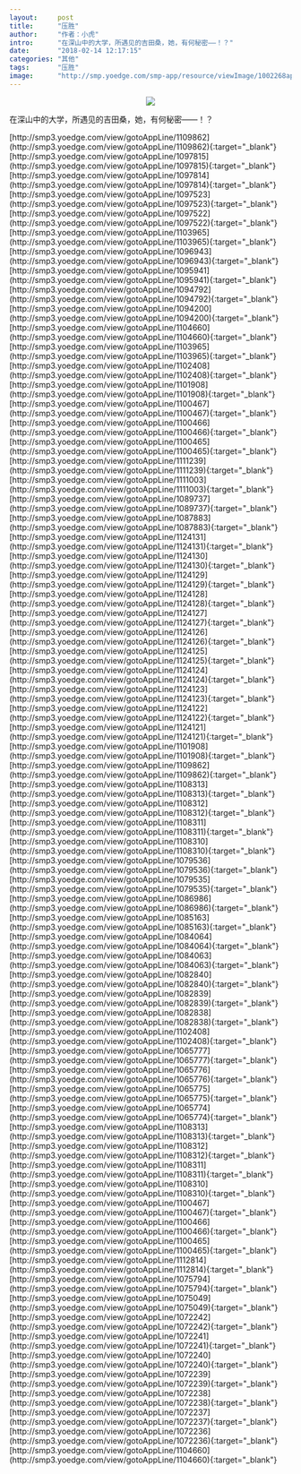```yaml
---
layout:     post
title:      "压胜"
author:     "作者：小虎"
intro:      "在深山中的大学，所遇见的吉田桑，她，有何秘密——！？"
date:       "2018-02-14 12:17:15"
categories: "其他"
tags:       "压胜"
image:      "http://smp.yoedge.com/smp-app/resource/viewImage/1002268appline.png"
---
```

<div style="text-align: center">
<p><img src="http://smp.yoedge.com/smp-app/resource/viewImage/1002268appline.png"/></p>
</div>
<p class="post-meta">
<span>在深山中的大学，所遇见的吉田桑，她，有何秘密——！？</span>
</p>
[http://smp3.yoedge.com/view/gotoAppLine/1109862](http://smp3.yoedge.com/view/gotoAppLine/1109862){:target="_blank"}
[http://smp3.yoedge.com/view/gotoAppLine/1097815](http://smp3.yoedge.com/view/gotoAppLine/1097815){:target="_blank"}
[http://smp3.yoedge.com/view/gotoAppLine/1097814](http://smp3.yoedge.com/view/gotoAppLine/1097814){:target="_blank"}
[http://smp3.yoedge.com/view/gotoAppLine/1097523](http://smp3.yoedge.com/view/gotoAppLine/1097523){:target="_blank"}
[http://smp3.yoedge.com/view/gotoAppLine/1097522](http://smp3.yoedge.com/view/gotoAppLine/1097522){:target="_blank"}
[http://smp3.yoedge.com/view/gotoAppLine/1103965](http://smp3.yoedge.com/view/gotoAppLine/1103965){:target="_blank"}
[http://smp3.yoedge.com/view/gotoAppLine/1096943](http://smp3.yoedge.com/view/gotoAppLine/1096943){:target="_blank"}
[http://smp3.yoedge.com/view/gotoAppLine/1095941](http://smp3.yoedge.com/view/gotoAppLine/1095941){:target="_blank"}
[http://smp3.yoedge.com/view/gotoAppLine/1094792](http://smp3.yoedge.com/view/gotoAppLine/1094792){:target="_blank"}
[http://smp3.yoedge.com/view/gotoAppLine/1094200](http://smp3.yoedge.com/view/gotoAppLine/1094200){:target="_blank"}
[http://smp3.yoedge.com/view/gotoAppLine/1104660](http://smp3.yoedge.com/view/gotoAppLine/1104660){:target="_blank"}
[http://smp3.yoedge.com/view/gotoAppLine/1103965](http://smp3.yoedge.com/view/gotoAppLine/1103965){:target="_blank"}
[http://smp3.yoedge.com/view/gotoAppLine/1102408](http://smp3.yoedge.com/view/gotoAppLine/1102408){:target="_blank"}
[http://smp3.yoedge.com/view/gotoAppLine/1101908](http://smp3.yoedge.com/view/gotoAppLine/1101908){:target="_blank"}
[http://smp3.yoedge.com/view/gotoAppLine/1100467](http://smp3.yoedge.com/view/gotoAppLine/1100467){:target="_blank"}
[http://smp3.yoedge.com/view/gotoAppLine/1100466](http://smp3.yoedge.com/view/gotoAppLine/1100466){:target="_blank"}
[http://smp3.yoedge.com/view/gotoAppLine/1100465](http://smp3.yoedge.com/view/gotoAppLine/1100465){:target="_blank"}
[http://smp3.yoedge.com/view/gotoAppLine/1111239](http://smp3.yoedge.com/view/gotoAppLine/1111239){:target="_blank"}
[http://smp3.yoedge.com/view/gotoAppLine/1111003](http://smp3.yoedge.com/view/gotoAppLine/1111003){:target="_blank"}
[http://smp3.yoedge.com/view/gotoAppLine/1089737](http://smp3.yoedge.com/view/gotoAppLine/1089737){:target="_blank"}
[http://smp3.yoedge.com/view/gotoAppLine/1087883](http://smp3.yoedge.com/view/gotoAppLine/1087883){:target="_blank"}
[http://smp3.yoedge.com/view/gotoAppLine/1124131](http://smp3.yoedge.com/view/gotoAppLine/1124131){:target="_blank"}
[http://smp3.yoedge.com/view/gotoAppLine/1124130](http://smp3.yoedge.com/view/gotoAppLine/1124130){:target="_blank"}
[http://smp3.yoedge.com/view/gotoAppLine/1124129](http://smp3.yoedge.com/view/gotoAppLine/1124129){:target="_blank"}
[http://smp3.yoedge.com/view/gotoAppLine/1124128](http://smp3.yoedge.com/view/gotoAppLine/1124128){:target="_blank"}
[http://smp3.yoedge.com/view/gotoAppLine/1124127](http://smp3.yoedge.com/view/gotoAppLine/1124127){:target="_blank"}
[http://smp3.yoedge.com/view/gotoAppLine/1124126](http://smp3.yoedge.com/view/gotoAppLine/1124126){:target="_blank"}
[http://smp3.yoedge.com/view/gotoAppLine/1124125](http://smp3.yoedge.com/view/gotoAppLine/1124125){:target="_blank"}
[http://smp3.yoedge.com/view/gotoAppLine/1124124](http://smp3.yoedge.com/view/gotoAppLine/1124124){:target="_blank"}
[http://smp3.yoedge.com/view/gotoAppLine/1124123](http://smp3.yoedge.com/view/gotoAppLine/1124123){:target="_blank"}
[http://smp3.yoedge.com/view/gotoAppLine/1124122](http://smp3.yoedge.com/view/gotoAppLine/1124122){:target="_blank"}
[http://smp3.yoedge.com/view/gotoAppLine/1124121](http://smp3.yoedge.com/view/gotoAppLine/1124121){:target="_blank"}
[http://smp3.yoedge.com/view/gotoAppLine/1101908](http://smp3.yoedge.com/view/gotoAppLine/1101908){:target="_blank"}
[http://smp3.yoedge.com/view/gotoAppLine/1109862](http://smp3.yoedge.com/view/gotoAppLine/1109862){:target="_blank"}
[http://smp3.yoedge.com/view/gotoAppLine/1108313](http://smp3.yoedge.com/view/gotoAppLine/1108313){:target="_blank"}
[http://smp3.yoedge.com/view/gotoAppLine/1108312](http://smp3.yoedge.com/view/gotoAppLine/1108312){:target="_blank"}
[http://smp3.yoedge.com/view/gotoAppLine/1108311](http://smp3.yoedge.com/view/gotoAppLine/1108311){:target="_blank"}
[http://smp3.yoedge.com/view/gotoAppLine/1108310](http://smp3.yoedge.com/view/gotoAppLine/1108310){:target="_blank"}
[http://smp3.yoedge.com/view/gotoAppLine/1079536](http://smp3.yoedge.com/view/gotoAppLine/1079536){:target="_blank"}
[http://smp3.yoedge.com/view/gotoAppLine/1079535](http://smp3.yoedge.com/view/gotoAppLine/1079535){:target="_blank"}
[http://smp3.yoedge.com/view/gotoAppLine/1086986](http://smp3.yoedge.com/view/gotoAppLine/1086986){:target="_blank"}
[http://smp3.yoedge.com/view/gotoAppLine/1085163](http://smp3.yoedge.com/view/gotoAppLine/1085163){:target="_blank"}
[http://smp3.yoedge.com/view/gotoAppLine/1084064](http://smp3.yoedge.com/view/gotoAppLine/1084064){:target="_blank"}
[http://smp3.yoedge.com/view/gotoAppLine/1084063](http://smp3.yoedge.com/view/gotoAppLine/1084063){:target="_blank"}
[http://smp3.yoedge.com/view/gotoAppLine/1082840](http://smp3.yoedge.com/view/gotoAppLine/1082840){:target="_blank"}
[http://smp3.yoedge.com/view/gotoAppLine/1082839](http://smp3.yoedge.com/view/gotoAppLine/1082839){:target="_blank"}
[http://smp3.yoedge.com/view/gotoAppLine/1082838](http://smp3.yoedge.com/view/gotoAppLine/1082838){:target="_blank"}
[http://smp3.yoedge.com/view/gotoAppLine/1102408](http://smp3.yoedge.com/view/gotoAppLine/1102408){:target="_blank"}
[http://smp3.yoedge.com/view/gotoAppLine/1065777](http://smp3.yoedge.com/view/gotoAppLine/1065777){:target="_blank"}
[http://smp3.yoedge.com/view/gotoAppLine/1065776](http://smp3.yoedge.com/view/gotoAppLine/1065776){:target="_blank"}
[http://smp3.yoedge.com/view/gotoAppLine/1065775](http://smp3.yoedge.com/view/gotoAppLine/1065775){:target="_blank"}
[http://smp3.yoedge.com/view/gotoAppLine/1065774](http://smp3.yoedge.com/view/gotoAppLine/1065774){:target="_blank"}
[http://smp3.yoedge.com/view/gotoAppLine/1108313](http://smp3.yoedge.com/view/gotoAppLine/1108313){:target="_blank"}
[http://smp3.yoedge.com/view/gotoAppLine/1108312](http://smp3.yoedge.com/view/gotoAppLine/1108312){:target="_blank"}
[http://smp3.yoedge.com/view/gotoAppLine/1108311](http://smp3.yoedge.com/view/gotoAppLine/1108311){:target="_blank"}
[http://smp3.yoedge.com/view/gotoAppLine/1108310](http://smp3.yoedge.com/view/gotoAppLine/1108310){:target="_blank"}
[http://smp3.yoedge.com/view/gotoAppLine/1100467](http://smp3.yoedge.com/view/gotoAppLine/1100467){:target="_blank"}
[http://smp3.yoedge.com/view/gotoAppLine/1100466](http://smp3.yoedge.com/view/gotoAppLine/1100466){:target="_blank"}
[http://smp3.yoedge.com/view/gotoAppLine/1100465](http://smp3.yoedge.com/view/gotoAppLine/1100465){:target="_blank"}
[http://smp3.yoedge.com/view/gotoAppLine/1112814](http://smp3.yoedge.com/view/gotoAppLine/1112814){:target="_blank"}
[http://smp3.yoedge.com/view/gotoAppLine/1075794](http://smp3.yoedge.com/view/gotoAppLine/1075794){:target="_blank"}
[http://smp3.yoedge.com/view/gotoAppLine/1075049](http://smp3.yoedge.com/view/gotoAppLine/1075049){:target="_blank"}
[http://smp3.yoedge.com/view/gotoAppLine/1072242](http://smp3.yoedge.com/view/gotoAppLine/1072242){:target="_blank"}
[http://smp3.yoedge.com/view/gotoAppLine/1072241](http://smp3.yoedge.com/view/gotoAppLine/1072241){:target="_blank"}
[http://smp3.yoedge.com/view/gotoAppLine/1072240](http://smp3.yoedge.com/view/gotoAppLine/1072240){:target="_blank"}
[http://smp3.yoedge.com/view/gotoAppLine/1072239](http://smp3.yoedge.com/view/gotoAppLine/1072239){:target="_blank"}
[http://smp3.yoedge.com/view/gotoAppLine/1072238](http://smp3.yoedge.com/view/gotoAppLine/1072238){:target="_blank"}
[http://smp3.yoedge.com/view/gotoAppLine/1072237](http://smp3.yoedge.com/view/gotoAppLine/1072237){:target="_blank"}
[http://smp3.yoedge.com/view/gotoAppLine/1072236](http://smp3.yoedge.com/view/gotoAppLine/1072236){:target="_blank"}
[http://smp3.yoedge.com/view/gotoAppLine/1104660](http://smp3.yoedge.com/view/gotoAppLine/1104660){:target="_blank"}



